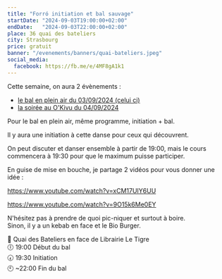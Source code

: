```yaml
---
title: "Forró initiation et bal sauvage"
startDate: "2024-09-03T19:00:00+02:00"
endDate:   "2024-09-03T22:00:00+02:00"
place: 36 quai des bateliers
city: Strasbourg
price: gratuit
banner: "/evenements/banners/quai-bateliers.jpeg"
social_media:
  facebook: https://fb.me/e/4MF8gA1k1
---
```

Cette semaine, on aura 2 évènements :

- [le bal en plein air du 03/09/2024 (celui ci)](https://forrostrasbourg.fr/evenements/240903)
- [la soirée au O'Kivu du 04/09/2024](https://forrostrasbourg.fr/evenements/240904)

Pour le bal en plein air, même programme, initiation + bal.

Il y aura une initiation à cette danse pour ceux qui découvrent.

On peut discuter et danser ensemble à partir de 19:00, mais le cours commencera à 19:30 pour que le maximum puisse participer.

En guise de mise en bouche, je partage 2 vidéos pour vous donner une idée :

https://www.youtube.com/watch?v=xCM17UIY6UU

https://www.youtube.com/watch?v=9O15k6Me0EY

N'hésitez pas à prendre de quoi pic-niquer et surtout à boire.  
Sinon, il y a un kebab en face et le Bio Burger.  

📌 Quai des Bateliers en face de Librairie Le Tigre  
🕕 19:00 Début du bal  
🕢 19:30 Initiation  
🕙 ~22:00 Fin du bal  
